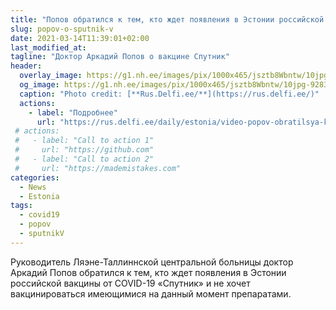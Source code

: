 ```yaml
---
title: "Попов обратился к тем, кто ждет появления в Эстонии российской вакцины Спутник"
slug: popov-o-sputnik-v
date: 2021-03-14T11:39:01+02:00
last_modified_at: 
tagline: "Доктор Аркадий Попов о вакцине Спутник"
header:
  overlay_image: https://g1.nh.ee/images/pix/1000x465/jsztb8Wbntw/10jpg-92832081.jpg
  og_image: https://g1.nh.ee/images/pix/1000x465/jsztb8Wbntw/10jpg-92832081.jpg
  caption: "Photo credit: [**Rus.Delfi.ee/**](https://rus.delfi.ee/)"
  actions:
    - label: "Подробнее"
      url: "https://rus.delfi.ee/daily/estonia/video-popov-obratilsya-k-tem-kto-zhdet-poyavleniya-v-estonii-rossijskoj-vakciny-sputnik?id=92832009"
 # actions:
 #   - label: "Call to action 1"
 #     url: "https://github.com"
 #   - label: "Call to action 2"
 #     url: "https://mademistakes.com"
categories:
  - News
  - Estonia
tags:
  - covid19
  - popov
  - sputnikV
---
```


Руководитель Ляэне-Таллиннской центральной больницы доктор Аркадий Попов обратился к тем, кто ждет появления в Эстонии российской вакцины от COVID-19 «Спутник» и не хочет вакцинироваться имеющимися на данный момент препаратами.
